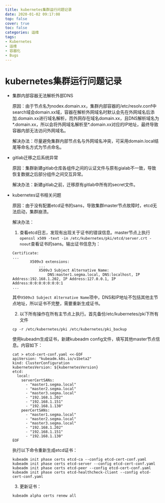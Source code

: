 ```yaml
---
title: kubernetes集群运行问题记录
date: 2020-01-02 09:17:08
top: false
cover: true
toc: false
categories: 运维
tags:
- Kubernetes
- 运维
- 容器化
- Bugs
---
```

# kubernetes集群运行问题记录

- 集群内部容器无法解析外部DNS

  原因：由于节点名为nodex.domain.xx，集群内部容器的/etc/resolv.conf中search域会domain.xx域，容器在解析外网域名时默认会先在外网域名后添加.domain.xx进行域名解析，而外网存在域名domain.xx，且DNS解析域名为*.domain.xx，所以会将外网域名解析至*.domain.xx对应的IP地址，最终导致容器内部无法访问外网域名。

  解决办法：尽量避免集群内部节点名与外网域名冲突，可采用domain.local结尾等命名方式为节点命名。

- gitlab迁移之后系统异常

  原因：集群新建gitlab仓库各组件之间的认证文件与原有gialab不一致，导致恢复数据之后部分组件之间交互异常。

  解决办法：新建gitlab之前，迁移原有gitlab中所有的secret文件。

- kubernetes证书相关问题

  原因：由于没有配置etcd证书的sans，导致集群master节点故障时，etcd无法启动，集群崩溃。

  解决办法：

  1. 查看etcd日志，发现有出现关于证书的错误信息。master节点上执行``openssl x509 -text -in /etc/kubernetes/pki/etcd/server.crt -noout``查看证书的sans。输出证书信息为：

   ```shell
   Certificate:
   ...
           X509v3 extensions:
               ...
               X509v3 Subject Alternative Name: 
                   DNS:master1.segma.local, DNS:localhost, IP Address:192.168.1.202, IP Address:127.0.0.1, IP Address:0:0:0:0:0:0:0:1
   ...
   ```
  其中``X509v3 Subject Alternative Name``项中，DNS和IP地址不包括其他主节点地址，所以证书不完整，需要重新生成证书。

  2. 以下所有操作在所有主节点上执行。首先备份/etc/kubernetes/pki下所有文件
  
  ```shell
  cp -r /etc/kubernetes/pki /etc/kubernetes/pki_backup
  ```
  
  使用kubeadm生成证书，新建kubeadm config文件，填写其他master节点信息。内容如下：

  ```shell
  cat > etcd-cert-conf.yaml <<-EOF
  apiVersion: "kubeadm.k8s.io/v1beta2"
  kind: ClusterConfiguration
  kubernetesVersion: ${kubernetesVersion}
  etcd:
    local:
      serverCertSANs:
        - "master1.segma.local"
        - "master2.segma.local"
        - "master3.segma.local"
        - "192.168.1.202"
        - "192.168.1.151"
        - "192.168.1.130"
      peerCertSANs:
        - "master1.segma.local"
        - "master2.segma.local"
        - "master3.segma.local"
        - "192.168.1.202"
        - "192.168.1.151"
        - "192.168.1.130"
  EOF
  ```
  
  执行以下命令重新生成etcd证书：
  
  ```shell
  kubeadm init phase certs etcd-ca --config etcd-cert-conf.yaml
  kubeadm init phase certs etcd-server --config etcd-cert-conf.yaml
  kubeadm init phase certs etcd-peer --config etcd-cert-conf.yaml
  kubeadm init phase certs etcd-healthcheck-client --config etcd-cert-conf.yaml
  ```

  3. 更新证书：
  ```shell
  kubeadm alpha certs renew all
  ```